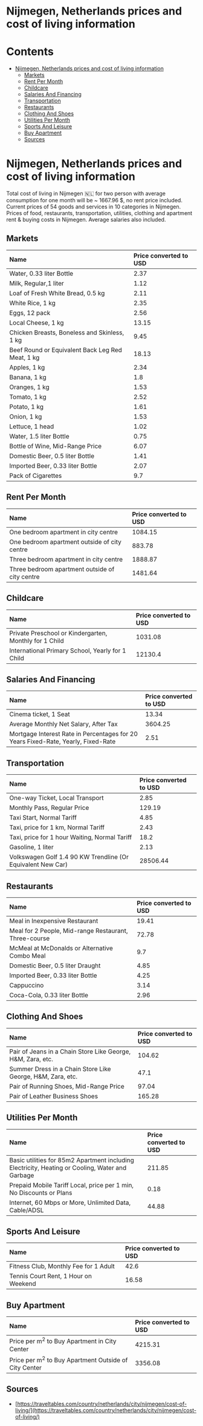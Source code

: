 
Nijmegen, Netherlands prices and cost of living information
===========================================================

Contents
========

* [Nijmegen, Netherlands prices and cost of living information](#nijmegen-netherlands-prices-and-cost-of-living-information)
	* [Markets](#markets)
	* [Rent Per Month](#rent-per-month)
	* [Childcare](#childcare)
	* [Salaries And Financing](#salaries-and-financing)
	* [Transportation](#transportation)
	* [Restaurants](#restaurants)
	* [Clothing And Shoes](#clothing-and-shoes)
	* [Utilities Per Month](#utilities-per-month)
	* [Sports And Leisure](#sports-and-leisure)
	* [Buy Apartment](#buy-apartment)
	* [Sources](#sources)

# Nijmegen, Netherlands prices and cost of living information


Total cost of living in Nijmegen 🇳🇱 for two person with average consumption for one month will be ~ 1667.96 $, no rent 
price included. Current prices of 54 goods and services in 10 categories  in Nijmegen. Prices of food, restaurants, 
transportation, utilities, clothing and apartment rent & buying costs in Nijmegen. Average salaries also included.
## Markets

|Name|Price converted to USD|
| :--- | :--- |
|Water, 0.33 liter Bottle|2.37|
|Milk, Regular,1 liter|1.12|
|Loaf of Fresh White Bread, 0.5 kg|2.11|
|White Rice, 1 kg|2.35|
|Eggs, 12 pack|2.56|
|Local Cheese, 1 kg|13.15|
|Chicken Breasts, Boneless and Skinless, 1 kg|9.45|
|Beef Round or Equivalent Back Leg Red Meat, 1 kg |18.13|
|Apples, 1 kg|2.34|
|Banana, 1 kg|1.8|
|Oranges, 1 kg|1.53|
|Tomato, 1 kg|2.52|
|Potato, 1 kg|1.61|
|Onion, 1 kg|1.53|
|Lettuce, 1 head|1.02|
|Water, 1.5 liter Bottle|0.75|
|Bottle of Wine, Mid-Range Price|6.07|
|Domestic Beer, 0.5 liter Bottle|1.41|
|Imported Beer, 0.33 liter Bottle|2.07|
|Pack of Cigarettes|9.7|
  

## Rent Per Month

|Name|Price converted to USD|
| :--- | :--- |
|One bedroom apartment in city centre|1084.15|
|One bedroom apartment outside of city centre|883.78|
|Three bedroom apartment in city centre|1888.87|
|Three bedroom apartment outside of city centre|1481.64|
  

## Childcare

|Name|Price converted to USD|
| :--- | :--- |
|Private Preschool or Kindergarten, Monthly for 1 Child|1031.08|
|International Primary School, Yearly for 1 Child|12130.4|
  

## Salaries And Financing

|Name|Price converted to USD|
| :--- | :--- |
|Cinema ticket, 1 Seat|13.34|
|Average Monthly Net Salary, After Tax|3604.25|
|Mortgage Interest Rate in Percentages for 20 Years Fixed-Rate, Yearly, Fixed-Rate|2.51|
  

## Transportation

|Name|Price converted to USD|
| :--- | :--- |
|One-way Ticket, Local Transport|2.85|
|Monthly Pass, Regular Price|129.19|
|Taxi Start, Normal Tariff|4.85|
|Taxi, price for 1 km, Normal Tariff|2.43|
|Taxi, price for 1 hour Waiting, Normal Tariff|18.2|
|Gasoline, 1 liter|2.13|
|Volkswagen Golf 1.4 90 KW Trendline (Or Equivalent New Car)|28506.44|
  

## Restaurants

|Name|Price converted to USD|
| :--- | :--- |
|Meal in Inexpensive Restaurant|19.41|
|Meal for 2 People, Mid-range Restaurant, Three-course|72.78|
|McMeal at McDonalds or Alternative Combo Meal|9.7|
|Domestic Beer, 0.5 liter Draught|4.85|
|Imported Beer, 0.33 liter Bottle|4.25|
|Cappuccino|3.14|
|Coca-Cola, 0.33 liter Bottle|2.96|
  

## Clothing And Shoes

|Name|Price converted to USD|
| :--- | :--- |
|Pair of Jeans in a Chain Store Like George, H&M, Zara, etc.|104.62|
|Summer Dress in a Chain Store Like George, H&M, Zara, etc.|47.1|
|Pair of Running Shoes, Mid-Range Price|97.04|
|Pair of Leather Business Shoes|165.28|
  

## Utilities Per Month

|Name|Price converted to USD|
| :--- | :--- |
|Basic utilities for 85m2 Apartment including Electricity, Heating or Cooling, Water and Garbage|211.85|
|Prepaid Mobile Tariff Local, price per 1 min, No Discounts or Plans|0.18|
|Internet, 60 Mbps or More, Unlimited Data, Cable/ADSL|44.88|
  

## Sports And Leisure

|Name|Price converted to USD|
| :--- | :--- |
|Fitness Club, Monthly Fee for 1 Adult|42.6|
|Tennis Court Rent, 1 Hour on Weekend|16.58|
  

## Buy Apartment

|Name|Price converted to USD|
| :--- | :--- |
|Price per m<sup>2</sup> to Buy Apartment in City Center|4215.31|
|Price per m<sup>2</sup> to Buy Apartment Outside of City Center|3356.08|
  

## Sources

- [https://traveltables.com/country/netherlands/city/nijmegen/cost-of-living/](https://traveltables.com/country/netherlands/city/nijmegen/cost-of-living/)
